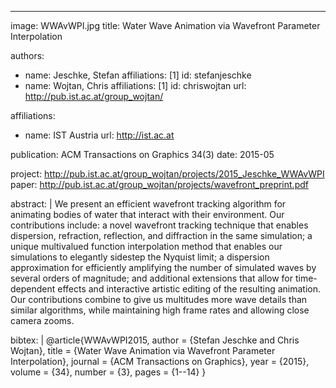 ---
image: WWAvWPI.jpg
title: Water Wave Animation via Wavefront Parameter Interpolation

authors:
  - name: Jeschke, Stefan
    affiliations: [1]
    id: stefanjeschke
  - name: Wojtan, Chris
    affiliations: [1]
    id: chriswojtan
    url: http://pub.ist.ac.at/group_wojtan/

affiliations:
  - name: IST Austria
    url: http://ist.ac.at

publication: ACM Transactions on Graphics 34(3)
date: 2015-05

project: http://pub.ist.ac.at/group_wojtan/projects/2015_Jeschke_WWAvWPI
paper: http://pub.ist.ac.at/group_wojtan/projects/wavefront_preprint.pdf

abstract: |
  We present an efficient wavefront tracking algorithm for animating bodies of water that interact with their environment. Our contributions include: a novel wavefront tracking technique that enables dispersion, refraction, reflection, and diffraction in the same simulation; a unique multivalued function interpolation method that enables our simulations to elegantly sidestep the Nyquist limit; a dispersion approximation for efficiently amplifying the
number of simulated waves by several orders of magnitude; and additional extensions that allow for time-dependent effects and interactive artistic editing of the resulting animation. Our contributions combine to give us multitudes
more wave details than similar algorithms, while maintaining high frame rates and allowing close camera zooms.

bibtex: |
  @article{WWAvWPI2015,
  author = {Stefan Jeschke and Chris Wojtan},
  title = {Water Wave Animation via Wavefront Parameter Interpolation},
  journal = {ACM Transactions on Graphics},
  year = {2015},
  volume = {34},
  number = {3},
  pages = {1--14}
  }



